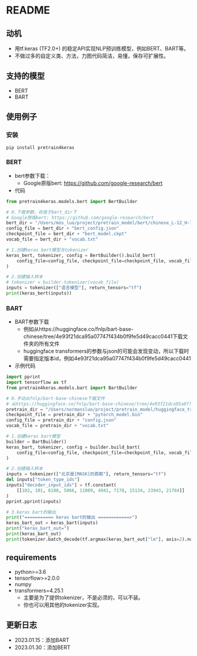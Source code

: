 # README

## 动机
- 用tf.keras (TF2.0+) 的稳定API实现NLP预训练模型，例如BERT、BART等。
- 不做过多的自定义类、方法，力图代码简洁，易懂，保存可扩展性。

## 支持的模型
- BERT
- BART

## 使用例子
### 安装
```
pip install pretrain4keras
```
### BERT
- bert参数下载：
    - Google原版bert: https://github.com/google-research/bert
- 代码 
```python 
from pretrain4keras.models.bert import BertBuilder

# 0.下载参数，存放于bert_dir下
# Google原版bert: https://github.com/google-research/bert
bert_dir = "/Users/mos_luo/project/pretrain_model/bert/chinese_L-12_H-768_A-12/"
config_file = bert_dir + "bert_config.json"
checkpoint_file = bert_dir + "bert_model.ckpt"
vocab_file = bert_dir + "vocab.txt"

# 1.创建keras bert模型与tokenizer
keras_bert, tokenizer, config = BertBuilder().build_bert(
    config_file=config_file, checkpoint_file=checkpoint_file, vocab_file=vocab_file
)

# 2.创建输入样本
# tokenizer = builder.tokenizer(vocab_file)
inputs = tokenizer(["语言模型"], return_tensors="tf")
print(keras_bert(inputs))
```
### BART
- BART参数下载
    - 例如从https://huggingface.co/fnlp/bart-base-chinese/tree/4e93f21dca95a07747f434b0f9fe5d49cacc0441下载文件夹的所有文件
    - huggingface transformers的参数与json的可能会发现变动，所以下载时需要指定版本id，例如4e93f21dca95a07747f434b0f9fe5d49cacc0441
- 示例代码
```python
import pprint
import tensorflow as tf
from pretrain4keras.models.bart import BartBuilder

# 0.手动从fnlp/bart-base-chinese下载文件
# 从https://huggingface.co/fnlp/bart-base-chinese/tree/4e93f21dca95a07747f434b0f9fe5d49cacc0441下载文件夹的所有文件
pretrain_dir = "/Users/normansluo/project/pretrain_model/huggingface_transformers/fnlp/bart-base-chinese-v2/"
checkpoint_file = pretrain_dir + "pytorch_model.bin"
config_file = pretrain_dir + "config.json"
vocab_file = pretrain_dir + "vocab.txt"

# 1.创建keras bart模型
builder = BartBuilder()
keras_bart, tokenizer, config = builder.build_bart(
    config_file=config_file, checkpoint_file=checkpoint_file, vocab_file=vocab_file
)

# 2.创建输入样本
inputs = tokenizer(["北京是[MASK]的首都"], return_tensors="tf")
del inputs["token_type_ids"]
inputs["decoder_input_ids"] = tf.constant(
    [[102, 101, 6188, 5066, 11009, 4941, 7178, 15134, 23943, 21784]]
)
pprint.pprint(inputs)

# 3.keras bart的输出
print("=========== keras bart的输出 ============>")
keras_bart_out = keras_bart(inputs)
print("keras_bart_out=")
print(keras_bart_out)
print(tokenizer.batch_decode(tf.argmax(keras_bart_out["lm"], axis=2).numpy()))
```

## requirements
- python>=3.6
- tensorflow>=2.0.0
- numpy
- transformers=4.25.1
    - 主要是为了提供tokenizer，不是必须的，可以不装。
    - 你也可以用其他的tokenizer实现。


## 更新日志
- 2023.01.15：添加BART
- 2023.01.30：添加BERT
